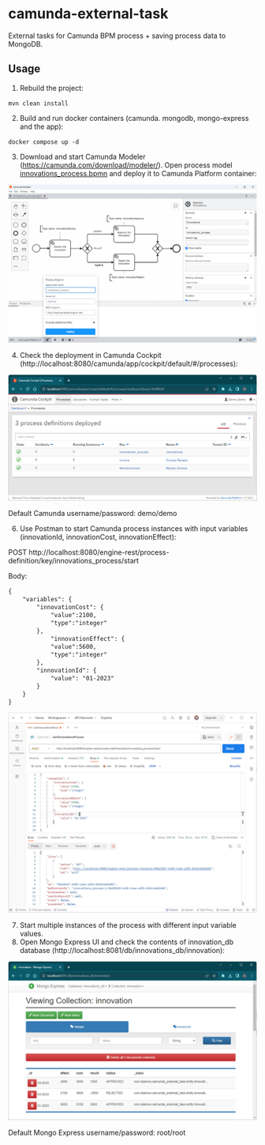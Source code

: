 # camunda-external-task
External tasks for Camunda BPM process + saving process data to MongoDB.

## Usage

1. Rebuild the project:
```
mvn clean install
```
2. Build and run docker containers (camunda. mongodb, mongo-express and the app):
```
docker compose up -d
```
3. Download and start Camunda Modeler (https://camunda.com/download/modeler/). Open process model [innovations_process.bpmn](./innovations_process.bpmn) and deploy it to Camunda Platform container:

![screenshot2](/screenshots/modeler.png?raw=true)

4. Check the deployment in Camunda Cockpit (http://localhost:8080/camunda/app/cockpit/default/#/processes):

![screenshot2](/screenshots/deployments.png?raw=true)

Default Camunda username/password: demo/demo

6. Use Postman to start Camunda process instances with input variables (innovationId, innovationCost, innovationEffect):

POST http://localhost:8080/engine-rest/process-definition/key/innovations_process/start 

Body:
```
{
	"variables": {
		"innovationCost": {
			"value":2100,
			"type":"integer"
		},
        	"innovationEffect": {
			"value":5600,
			"type":"integer"
		},
		"innovationId": {
			"value": "01-2023"
		}
	}
}
```

![screenshot2](/screenshots/postman.png?raw=true)

7. Start multiple instances of the process with different input variable values.
8. Open Mongo Express UI and check the contents of innovation_db database (http://localhost:8081/db/innovations_db/innovation):

![screenshot2](/screenshots/mongo-express.png?raw=true)

Default Mongo Express username/password: root/root
